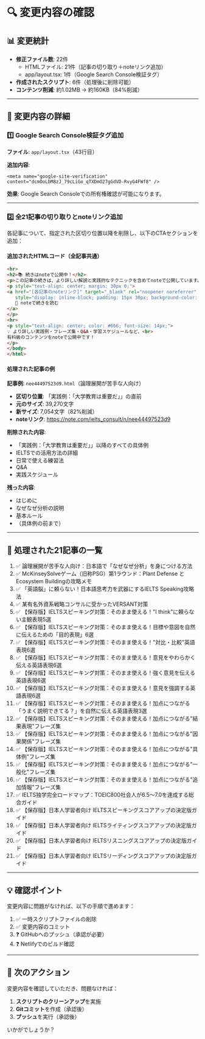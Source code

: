 # 🔍 変更内容の確認

## 📊 変更統計

- **修正ファイル数**: 22件
  - HTMLファイル: 21件（記事の切り取り＋noteリンク追加）
  - app/layout.tsx: 1件（Google Search Console検証タグ）
- **作成されたスクリプト**: 6件（処理後に削除可能）
- **コンテンツ削減**: 約1.02MB → 約160KB（84%削減）

---

## 🎯 変更内容の詳細

### 1️⃣ Google Search Console検証タグ追加

**ファイル**: `app/layout.tsx`（43行目）

**追加内容**:
```tsx
<meta name="google-site-verification" content="dcmOoLbM8zJ_79cLiGo_qTXDmO27gGdVD-RvyG4FWf8" />
```

**効果**: Google Search Consoleでの所有権確認が可能になります。

---

### 2️⃣ 全21記事の切り取りとnoteリンク追加

各記事について、指定された区切り位置以降を削除し、以下のCTAセクションを追加：

#### 追加されたHTMLコード（全記事共通）

```html
<hr>
<h2>📚 続きはnoteで公開中！</h2>
<p>この記事の続きは、より詳しい解説と実践的なテクニックを含めてnoteで公開しています。</p>
<p style="text-align: center; margin: 30px 0;">
<a href="[各記事のnoteリンク]" target="_blank" rel="noopener noreferrer" 
   style="display: inline-block; padding: 15px 30px; background-color: #4F46E5; color: white; text-decoration: none; border-radius: 8px; font-weight: bold; font-size: 16px;">
   📖 noteで続きを読む
</a>
</p>
<hr>
<p style="text-align: center; color: #666; font-size: 14px;">
💡 より詳しい実践例・フレーズ集・Q&A・学習スケジュールなど、<br>
有料級のコンテンツをnoteで公開中です！
</p>
</body>
</html>
```

#### 処理された記事の例

**記事例**: `nee44497523d9.html`（論理展開が苦手な人向け）

- **区切り位置**: 「実践例：「大学教育は重要だ」」の直前
- **元のサイズ**: 39,270文字
- **新サイズ**: 7,054文字（82%削減）
- **noteリンク**: https://note.com/ielts_consult/n/nee44497523d9

**削除された内容**:
- 「実践例：「大学教育は重要だ」」以降のすべての具体例
- IELTSでの活用方法の詳細
- 日常で使える練習法
- Q&A
- 実践スケジュール

**残った内容**:
- はじめに
- なぜなぜ分析の説明
- 基本ルール
- （具体例の前まで）

---

## 📝 処理された21記事の一覧

1. ✅ 論理展開が苦手な人向け：日本語で「なぜなぜ分析」を身につける方法
2. ✅ McKinseySolveゲーム（旧称PSG）第1ラウンド：Plant Defense と Ecosystem Buildingの攻略メモ
3. ✅ 「英語脳」に頼らない！日本語思考力を武器にするIELTS Speaking攻略法
4. ✅ 某有名外資系戦略コンサルに受かったVERSANT対策
5. ✅ 【保存版】IELTSスピーキング対策：そのまま使える！"I think"に頼らない主観表現5選
6. ✅ 【保存版】IELTSスピーキング対策：そのまま使える！目標や意図を自然に伝えるための「目的表現」6選
7. ✅ 【保存版】IELTSスピーキング対策：そのまま使える！"対比・比較"英語表現6選
8. ✅ 【保存版】IELTSスピーキング対策：そのまま使える！意見をやわらかく伝える英語表現6選
9. ✅ 【保存版】IELTSスピーキング対策：そのまま使える！強く意見を伝える英語表現6選
10. ✅ 【保存版】IELTSスピーキング対策：そのまま使える！意見を強調する英語表現6選
11. ✅ 【保存版】IELTSスピーキング対策：そのまま使える！加点につながる「うまく説明できてる？」を自然に伝える英語表現3選
12. ✅ 【保存版】IELTSスピーキング対策：そのまま使える！加点につながる"結果表現"フレーズ集
13. ✅ 【保存版】IELTSスピーキング対策：そのまま使える！加点につながる"因果関係"フレーズ集
14. ✅ 【保存版】IELTSスピーキング対策：そのまま使える！加点につながる"具体例"フレーズ集
15. ✅ 【保存版】IELTSスピーキング対策：そのまま使える！加点につながる"一般化"フレーズ集
16. ✅ 【保存版】IELTSスピーキング対策：そのまま使える！加点につながる"追加情報"フレーズ集
17. ✅ IELTS独学完全ロードマップ：TOEIC800社会人が6.5〜7.0を達成する総合ガイド
18. ✅ 【保存版】日本人学習者向け IELTSスピーキングスコアアップの決定版ガイド
19. ✅ 【保存版】日本人学習者向け IELTSライティングスコアアップの決定版ガイド
20. ✅ 【保存版】日本人学習者向け IELTSリスニングスコアアップの決定版ガイド
21. ✅ 【保存版】日本人学習者向け IELTSリーディングスコアアップの決定版ガイド

---

## 💡 確認ポイント

変更内容に問題がなければ、以下の手順で進めます：

1. ✅ 一時スクリプトファイルの削除
2. ✅ 変更内容のコミット
3. ❓ GitHubへのプッシュ（承認が必要）
4. ❓ Netlifyでのビルド確認

---

## 📂 次のアクション

変更内容を確認していただき、問題なければ：

1. **スクリプトのクリーンアップ**を実施
2. **Gitコミット**を作成（承認後）
3. **プッシュ**を実行（承認後）

いかがでしょうか？

